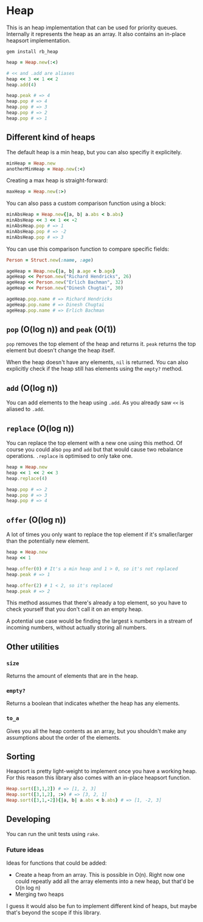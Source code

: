 # Heap

This is an heap implementation that can be used for priority queues. Internally
it represents the heap as an array. It also contains an in-place heapsort
implementation.

`gem install rb_heap`

```rb
heap = Heap.new(:<)

# << and .add are aliases
heap << 3 << 1 << 2
heap.add(4)

heap.peak # => 4
heap.pop # => 4
heap.pop # => 3
heap.pop # => 2
heap.pop # => 1
```

## Different kind of heaps

The default heap is a min heap, but you can also specifiy it explicitely.
```rb
minHeap = Heap.new
anotherMinHeap = Heap.new(:<)
```

Creating a max heap is straight-forward:
```rb
maxHeap = Heap.new(:>)
```

You can also pass a custom comparison function using a block:
```rb
minAbsHeap = Heap.new{|a, b| a.abs < b.abs}
minAbsHeap << 3 << 1 << -2
minAbsHeap.pop # => 1
minAbsHeap.pop # => -2
minAbsHeap.pop # => 3
```

You can use this comparison function to compare specific fields:

```rb
Person = Struct.new(:name, :age)

ageHeap = Heap.new{|a, b| a.age < b.age}
ageHeap << Person.new("Richard Hendricks", 26)
ageHeap << Person.new("Erlich Bachman", 32)
ageHeap << Person.new("Dinesh Chugtai", 30)

ageHeap.pop.name # => Richard Hendricks
ageHeap.pop.name # => Dinesh Chugtai
ageHeap.pop.name # => Erlich Bachman

```

## `pop` (O(log n)) and `peak` (O(1))

`pop` removes the top element of the heap and returns it. `peak` returns the top
element but doesn't change the heap itself.

When the heap doesn't have any elements, `nil` is returned. You can also
explicitly check if the heap still has elements using the `empty?` method.

## `add` (O(log n))

You can add elements to the heap using `.add`. As you already saw `<<` is
aliased to `.add`.

## `replace` (O(log n))

You can replace the top element with a new one using this method. Of course you
could also `pop` and `add` but that would cause two rebalance operations.
`.replace` is optimised to only take one.

```rb
heap = Heap.new
heap << 1 << 2 << 3
heap.replace(4)

heap.pop # => 2
heap.pop # => 3
heap.pop # => 4
```

## `offer` (O(log n))

A lot of times you only want to replace the top element if it's smaller/larger
than the potentially new element.

```rb
heap = Heap.new
heap << 1

heap.offer(0) # It's a min heap and 1 > 0, so it's not replaced
heap.peak # => 1

heap.offer(2) # 1 < 2, so it's replaced
heap.peak # => 2
```

This method assumes that there's already a top element, so you have to check
yourself that you don't call it on an empty heap.

A potential use case would be finding the largest `k` numbers in a stream of
incoming numbers, without actually storing all numbers.

## Other utilities

### `size`

Returns the amount of elements that are in the heap.

### `empty?`

Returns a boolean that indicates whether the heap has any elements.

### `to_a`

Gives you all the heap contents as an array, but you shouldn't make any assumptions about
the order of the elements.

## Sorting

Heapsort is pretty light-weight to implement once you have a working heap. For this
reason this library also comes with an in-place heapsort function.

```rb
Heap.sort([3,1,2]) # => [1, 2, 3]
Heap.sort([3,1,2], :>) # => [3, 2, 1]
Heap.sort([3,1,-2]){|a, b| a.abs < b.abs} # => [1, -2, 3]
```

## Developing

You can run the unit tests using `rake`.

### Future ideas

Ideas for functions that could be added:

- Create a heap from an array. This is possible in O(n). Right now one could
  repeatly add all the array elements into a new heap, but that'd be O(n log n)
- Merging two heaps

I guess it would also be fun to implement different kind of heaps, but maybe
that's beyond the scope if this library.
